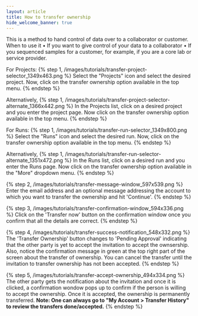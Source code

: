 ```yaml
---
layout: article
title: How to transfer ownership 
hide_welcome_banner: true
---
```


This is a method to hand control of data over to a collaborator or customer.
When to use it
•	If you want to give control of your data to a collaborator
•	If you sequenced samples for a customer, for example, if you are a core lab or service provider.

For Projects:
{% step 1, /images/tutorials/transfer-project-selector_1349x463.png %}
Select the "Projects" icon and select the desired project. Now, click on the transfer ownership option available in the top menu.
{% endstep %}

Alternatively,
{% step 1, /images/tutorials/transfer-project-selector-alternate_1366x442.png %}
In the Projects list, click on a desired project and you enter the project page. Now click on the transfer ownership option available in the top menu.
{% endstep %}

For Runs:
{% step 1, /images/tutorials/transfer-run-selector_1349x800.png %}
Select the "Runs" icon and select the desired run. Now, click on the transfer ownership option available in the top menu.
{% endstep %}

Alternatively,
{% step 1, /images/tutorials/transfer-run-selector-alternate_1351x472.png %}
In the Runs list, click on a desired run and you enter the Runs page. Now click on the transfer ownership option available in the "More" dropdown menu.
{% endstep %}

{% step 2, /images/tutorials/transfer-message-window_597x539.png %}
Enter the email address and an optional message addressing the account to which you want to transfer the ownership and hit 'Continue'.
{% endstep %}

{% step 3, /images/tutorials/transfer-confirmation-window_594x336.png %}
Click on the 'Transfer now' button on the confirmation window once you confirm that all the details are correct.
{% endstep %}

{% step 4, /images/tutorials/transfer-success-notification_548x332.png %}
The 'Transfer Ownership' button changes to 'Pending Approval' indicating that the other party is yet to accept the invitation to accept the ownsership. Also, notice the confirmation message in green at the top right part of the screen about the transfer of ownership. You can cancel the transfer until the invitation to transfer ownership has not been accepted.
{% endstep %}

{% step 5, /images/tutorials/transfer-accept-ownership_494x334.png %}
The other party gets the notification about the invitation and once it is clicked, a confirmation wondow pops up to confirm if the person is willing to accept the ownership. Once it is accepted, the ownership is permanently transferred. 
**Note: One can always go to "My Account > Transfer History" to review the transfers done/accepted.**
{% endstep %}
